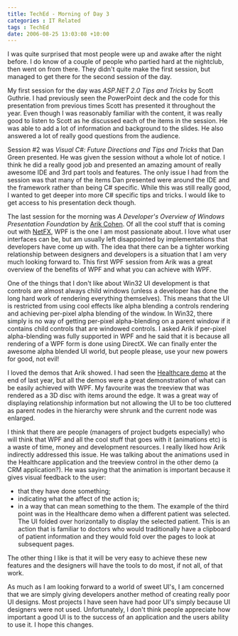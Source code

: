 ```yaml
---
title: TechEd - Morning of Day 3
categories : IT Related
tags : TechEd
date: 2006-08-25 13:03:08 +10:00
---
```


I was quite surprised that most people were up and awake after the night before. I do know of a couple of people who partied hard at the nightclub, then went on from there. They didn't quite make the first session, but managed to get there for the second session of the day.

My first session for the day was _ASP.NET 2.0 Tips and Tricks_ by Scott Guthrie. I had previously seen the PowerPoint deck and the code for this presentation from previous times Scott has presented it throughout the year. Even though I was reasonably familiar with the content, it was really good to listen to Scott as he discussed each of the items in the session. He was able to add a lot of information and background to the slides. He also answered a lot of really good questions from the audience.

<!--more-->

Session #2 was _Visual C#: Future Directions and Tips and Tricks_ that Dan Green presented. He was given the session without a whole lot of notice. I think he did a really good job and presented an amazing amount of really awesome IDE and 3rd part tools and features. The only issue I had from the session was that many of the items Dan presented were around the IDE and the framework rather than being C# specific. While this was still really good, I wanted to get deeper into more C# specific tips and tricks. I would like to get access to his presentation deck though.

The last session for the morning was _A Developer's Overview of Windows Presentation Foundation_ by [Arik Cohen][0]. Of all the cool stuff that is coming out with [NetFX][1], WPF is the one I am most passionate about. I love what user interfaces can be, but am usually left disappointed by implementations that developers have come up with. The idea that there can be a tighter working relationship between designers and developers is a situation that I am very much looking forward to. This first WPF session from Arik was a great overview of the benefits of WPF and what you can achieve with WPF.

One of the things that I don't like about Win32 UI development is that controls are almost always child windows (unless a developer has done the long hard work of rendering everything themselves). This means that the UI is restricted from using cool effects like alpha blending a controls rendering and achieving per-pixel alpha blending of the window. In Win32, there simply is no way of getting per-pixel alpha-blending on a parent window if it contains child controls that are windowed controls. I asked Arik if per-pixel alpha-blending was fully supported in WPF and he said that it is because all rendering of a WPF form is done using DirectX. We can finally enter the awesome alpha blended UI world, but people please, use your new powers for good, not evil!

I loved the demos that Arik showed. I had seen the [Healthcare demo][2] at the end of last year, but all the demos were a great demonstration of what can be easily achieved with WPF. My favourite was the treeview that was rendered as a 3D disc with items around the edge. It was a great way of displaying relationship information but not allowing the UI to be too cluttered as parent nodes in the hierarchy were shrunk and the current node was enlarged.

I think that there are people (managers of project budgets especially) who will think that WPF and all the cool stuff that goes with it (animations etc) is a waste of time, money and development resources. I really liked how Arik indirectly addressed this issue. He was talking about the animations used in the Healthcare application and the treeview control in the other demo (a CRM application?). He was saying that the animation is important because it gives visual feedback to the user:

* that they have done something;
* indicating what the affect of the action is;
* in a way that can mean something to the them.
The example of the third point was in the Healthcare demo when a different patient was selected. The UI folded over horizontally to display the selected patient. This is an action that is familiar to doctors who would traditionally have a clipboard of patient information and they would fold over the pages to look at subsequent pages.

The other thing I like is that it will be very easy to achieve these new features and the designers will have the tools to do most, if not all, of that work.

As much as I am looking forward to a world of sweet UI's, I am concerned that we are simply giving developers another method of creating really poor UI designs. Most projects I have seen have had poor UI's simply because UI designers were not used. Unfortunately, I don't think people appreciate how important a good UI is to the success of an application and the users ability to use it. I hope this changes.

[0]: http://blogs.msdn.com/arikc/default.aspx
[1]: http://www.netfx3.com
[2]: http://channel9.msdn.com/showpost.aspx?postid=109413
